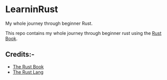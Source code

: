 # LearninRust

My whole journey through beginner Rust.

This repo contains my whole journey through beginner rust using the [Rust Book](https://doc.rust-lang.org/book/).

## Credits:-

- [The Rust Book](https://doc.rust-lang.org/book/)
- [The Rust Lang](https://www.rust-lang.org)